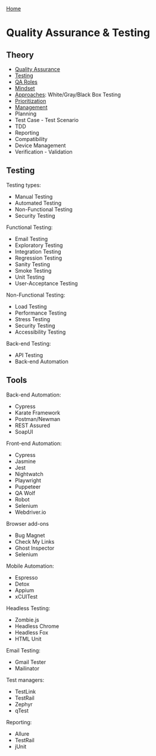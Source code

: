 [Home](./README.md)

# Quality Assurance & Testing

## Theory

- [Quality Assurance](./qa.md)
- [Testing](./testing.md)
- [QA Roles](./roles.md)
- [Mindset](./mindset.md)
- [Approaches](./approach.md): White/Gray/Black Box Testing
- [Prioritization](./prioritization.md)
- [Management](./mgmt.md)
- Planning
- Test Case - Test Scenario
- TDD
- Reporting
- Compatibility
- Device Management
- Verification - Validation

## Testing

Testing types:
- Manual Testing
- Automated Testing
- Non-Functional Testing
- Security Testing

Functional Testing:
- Email Testing
- Exploratory Testing
- Integration Testing
- Regression Testing
- Sanity Testing
- Smoke Testing
- Unit Testing
- User-Acceptance Testing

Non-Functional Testing:
- Load Testing
- Performance Testing
- Stress Testing
- Security Testing
- Accessibility Testing

Back-end Testing:
- API Testing
- Back-end Automation

## Tools

Back-end Automation:
- Cypress
- Karate Framework
- Postman/Newman
- REST Assured
- SoapUI

Front-end Automation: 
- Cypress
- Jasmine
- Jest
- Nightwatch
- Playwright
- Puppeteer
- QA Wolf
- Robot
- Selenium
- Webdriver.io

Browser add-ons
- Bug Magnet
- Check My Links
- Ghost Inspector
- Selenium

Mobile Automation:
- Espresso
- Detox
- Appium
- xCUITest

Headless Testing:
- Zombie.js
- Headless Chrome
- Headless Fox
- HTML Unit

Email Testing:
- Gmail Tester
- Mailinator

Test managers:
- TestLink
- TestRail
- Zephyr
- qTest

Reporting:
- Allure
- TestRail
- jUnit
